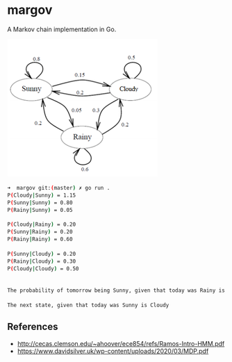 # margov
A Markov chain implementation in Go.

![Chain](./chain.png)

```bash
➜  margov git:(master) ✗ go run .
P(Cloudy|Sunny) = 1.15
P(Sunny|Sunny) = 0.80
P(Rainy|Sunny) = 0.05

P(Cloudy|Rainy) = 0.20
P(Sunny|Rainy) = 0.20
P(Rainy|Rainy) = 0.60

P(Sunny|Cloudy) = 0.20
P(Rainy|Cloudy) = 0.30
P(Cloudy|Cloudy) = 0.50


The probability of tomorrow being Sunny, given that today was Rainy is 0.2

The next state, given that today was Sunny is Cloudy
```

## References

- <http://cecas.clemson.edu/~ahoover/ece854/refs/Ramos-Intro-HMM.pdf>
- <https://www.davidsilver.uk/wp-content/uploads/2020/03/MDP.pdf>


